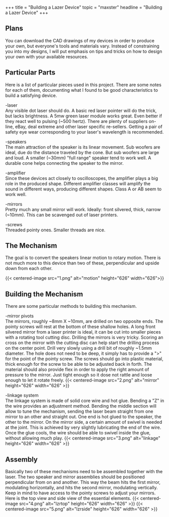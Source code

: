 +++
title = "Building a Lazer Device"
topic = "maxster"
headline = "Building a Lazer Device"
+++

Plans
-----

You can download the CAD drawings of my devices in order to produce your own, but everyone's tools 
and materials vary. Instead of constraining you into my designs, I will put emphasis on tips and 
tricks on how to design your own with your available resources.

Particular Parts
----------------

Here is a list of particular pieces used in this project. There are some notes for each of them, 
documenting what I found to be good characteristics to build a satisfying device.

-laser<br />
Any visible dot laser should do. A basic red laser pointer will do the trick, but lacks 
brightness. A 5mw green laser module works great. Even better if they react well to pulsing 
(~500 hertz). There are plenty of suppliers on-line, eBay, deal extreme and other laser 
specific re-sellers. Getting a pair of safety eye wear corresponding to your laser's wavelength is recommended.

-speakers<br />
The main attraction of the speaker is its linear movement. Sub woofers are ideal, due do the distance traveled 
by the cone. But sub woofers are large and loud. A smaller (~30mm) "full range" speaker tend to work well. 
A durable cone helps connecting the speaker to the mirror.

-amplifier<br />
Since these devices act closely to oscilloscopes, the amplifier plays a big role in the produced shape. 
Different amplifier classes will amplify the sound in different ways, producing different shapes. Class 
A or AB seem to work well.

-mirrors<br />
Pretty much any small mirror will work. Ideally: front silvered, thick, narrow (~10mm). This can be 
scavenged out of laser printers.

-screws<br />
Threaded pointy ones. Smaller threads are nice.

The Mechanism
-------------

The goal is to convert the speakers linear motion to rotary motion. There is not much more to this device 
than two of these, perpendicular and upside down from each other.

{{< centered-image src="1.png" alt="motion" height="626" width="626">}}

Building the Mechanism
----------------------

There are some particular methods to building this mechanism.

-mirror pivots<br />
The mirrors, roughly ~8mm X ~10mm, are drilled on two opposite ends. The pointy screws will rest at the bottom 
of these shallow holes. A long front silvered mirror from a laser printer is ideal, it can be cut into smaller 
pieces with a rotating tool cutting disc. Drilling the mirrors is very tricky. Scoring an cross on the mirror 
with the cutting disc can help start the drilling process on the center point. Drill very slowly using a drill 
bit of roughly ~1.5mm diameter. The hole does not need to be deep, it simply has to provide a "&gt;" for the 
point of the pointy screw. The screws should go into plastic material, thick enough for the screw to be able 
to be adjusted back in forth. The material should also provide flex in order to apply the right amount of 
pressure to the mirror. Just tight enough so it dose not rattle and loose enough to let it rotate freely.
{{< centered-image src="2.png"  alt="mirror" height="626" width="626" >}}

-linkage system<br />
The linkage system is made of solid core wire and hot glue. Bending a "Z" in the wire provides an adjustment 
method. Bending the middle section will allow to tune the mechanism, sending the laser beam straight from 
one mirror to an other and straight out. One end is hot glued to the speaker, the other to the mirror. On the 
mirror side, a certain amount of swivel is needed at the joint. This is achieved by very slightly lubricating 
the end of the wire. Once the glue cools, the wire should be able to swivel inside the glue, without allowing 
much play.
{{< centered-image src="3.png" alt="linkage" height="626" width="626" >}}

Assembly
-------

Basically two of these mechanisms need to be assembled together with the laser. The two speaker and mirror 
assemblies should be positioned perpendicular from on and another. This way the beam hits the first mirror, 
modulating horizontally, and hits the second mirror, modulating vertically. Keep in mind to have access to 
the pointy screws to adjust your mirrors. Here is the top view and side view of the essential elements.
{{< centered-image src="4.png" alt="lzrtop" height="626" width="626" >}}
{{< centered-image src="5.png" alt="lzrside" height="626" width="626" >}}


